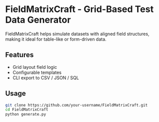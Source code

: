 # FieldMatrixCraft - Grid-Based Test Data Generator

FieldMatrixCraft helps simulate datasets with aligned field structures, making it ideal for table-like or form-driven data.

## Features
- Grid layout field logic  
- Configurable templates  
- CLI export to CSV / JSON / SQL

## Usage
```bash
git clone https://github.com/your-username/FieldMatrixCraft.git
cd FieldMatrixCraft
python generate.py
